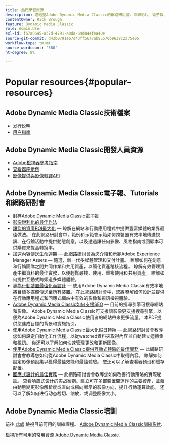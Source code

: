 ```yaml
---
title: 熱門學習資源
description: 連結至Adobe Dynamic Media Classic的網路研討會、訓練影片、電子報、最佳作法資訊和開發人員資源。
contentOwner: Rick Brough
feature: Dynamic Media Classic
role: Admin,User
exl-id: f67a0645-a37d-4791-a0da-69d844fea40e
source-git-commit: d43b0791e67d43ff56a7ab85570b9639c2375e05
workflow-type: tm+mt
source-wordcount: '580'
ht-degree: 8%

---
```


# Popular resources{#popular-resources}

## Adobe Dynamic Media Classic技術檔案

* [发行说明](https://experienceleague.adobe.com/docs/dynamic-media-developer-resources/release-notes/s7rn2017.html)
* [用户指南](introduction.md)

## Adobe Dynamic Media Classic開發人員資源

* [Adobe檢視器參考指南](https://experienceleague.adobe.com/docs/dynamic-media-developer-resources.html)
* [查看器库示例](https://landing.adobe.com/en/na/dynamic-media/ctir-2755/live-demos.html)
* [影像提供與影像轉譯API](https://experienceleague.adobe.com/docs/dynamic-media-developer-resources.html)

## Adobe Dynamic Media Classic電子報、Tutorials和網路研討會

* [封存Adobe Dynamic Media Classic電子報](/help/dynamic-media-newsletter.md)
* [影像銳利化的最佳作法](/help/assets/s7_sharpening_images.pdf)
* [讓您的資產ROI最大化](https://adobecustomersuccess.adobeconnect.com/p5ar3hfrrec/?launcher=false&amp;fcsContent=true&amp;pbMode=normal&amp;proto=true)  — 瞭解在網站和行動應用程式中提供豐富媒體的業界最佳做法。 在此網路研討會中，範例和示範會示範如何跨裝置有效率地傳送視訊、在行銷活動中提供動態創意，以及透過讓任何影像、風格指南或回顧本可供購買來提高轉換率。
* [加速內容傳送生命週期](https://adobecustomersuccess.adobeconnect.com/p88ducm9pqv/)  — 此網路研討會為您介紹和示範Adobe Experience Manager Assets — 隨選，新一代多媒體管理和交付計畫。 瞭解如何在創意和行銷團隊之間共同作業和共用資產，以簡化資產稽核流程。 瞭解有效管理資產中繼資料的最佳實務，以便輕鬆尋找、使用、重複使用和共用資產。 瞭解如何提供互動式跨頻道多媒體體驗。
* [專為行動裝置最佳化而設計](https://adobecustomersuccess.adobeconnect.com/p6oqd3wydif/?launcher=false&amp;fcsContent=true&amp;pbMode=normal&amp;proto=true)  — 使用Adobe Dynamic Media Classic有效率地將目標多媒體傳送至所有裝置。 在此網路研討會中，您將瞭解如何設計並提供在行動應用程式和回應式網站中有效的影像和視訊檢視體驗。
* [Adobe Dynamic Media Classic如何支援SEO](/help/assets/s7_seo.pdf)  — 目前的搜尋引擎可搜尋網站和影像。 Adobe Dynamic Media Classic可支援讓影像更支援搜尋引擎，以便為Adobe Dynamic Media Classic使用者的網站帶來更多流量。 本PDF提供您達成目標的背景和實施指引。
* [使用Adobe Dynamic Media Classic最大化假日轉換](https://adobecustomersuccess.adobeconnect.com/p32n1yr85c9/?proto=true)  — 此網路研討會會教導您如何設定自動化工作流程，以從watched資料夾取得內容並自動建立迴轉集和視訊。 你还可以了解如何快速管理更改和更新图像。
* [使用Adobe Dynamic Media Classic提供互動式體驗的最佳實務](https://seminars.adobeconnect.com/p7wb8ej3u6d/)  — 此網路研討會會教導您如何從Adobe Dynamic Media Classic中取得內容。 瞭解如何設定影像預設集以獲得最佳效能和最佳體驗。 您还可以了解查看器预设和缓存配置。
* [回應式設計的最佳實務](https://offers.adobe.com/en/na/marketing/landings/_40458_responsive_design_live_on_demand_webinar.html)  — 此網路研討會會教導您如何改善行動策略的實際秘訣。 查看响应式设计的实战案例。建立可在多部裝置間運作的主要資產，並藉由動態變更影像解析度或直向或橫向顯示的影像方向，提升行動運算效能。 还可以了解如何进行动态裁切、缩放，或调整图像大小。

## Adobe Dynamic Media Classic培訓

前往 [此處](https://training.adobe.com/training/courses.html#product=adobe-scene7) 檢視目前可用的訓練課程。
[Adobe Dynamic Media Classic訓練影片](https://experienceleague.adobe.com/docs/dynamic-media-classic/using/intro/training-videos.html#intro).

檢視所有可用的常用資源 [Adobe Dynamic Media Classic](home.md).
